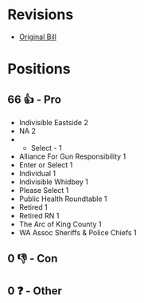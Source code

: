 # Revisions
* [Original Bill](1/)

# Positions
## 66 👍 - Pro
* Indivisible Eastside 2
* NA 2
* - Select - 1
* Alliance For Gun Responsibility 1
* Enter or Select 1
* Individual 1
* Indivisible Whidbey 1
* Please Select 1
* Public Health Roundtable 1
* Retired 1
* Retired RN 1
* The Arc of King County 1
* WA Assoc Sheriffs & Police Chiefs 1

## 0 👎 - Con

## 0 ❓ - Other
